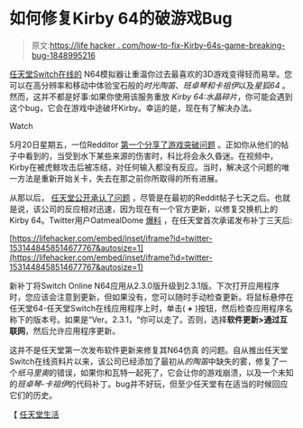 # 如何修复Kirby 64的破游戏Bug

> 原文:[https://life hacker . com/how-to-fix-Kirby-64s-game-breaking-bug-1848995216](https://lifehacker.com/how-to-fix-kirby-64s-game-breaking-bug-1848995216)

[任天堂Switch在线的](https://lifehacker.com/should-you-subscribe-to-nintendo-switch-online-s-expans-1847871636) N64模拟器让重温你过去最喜欢的3D游戏变得轻而易举。您可以在高分辨率和移动中体验宝石般的*时光陶笛*、*班卓琴和卡祖伊*以及*星狐64* 。然而，这并不都是好事:如果你使用该服务重放 *Kirby 64:水晶碎片*，你可能会遇到这个bug，它会在游戏中途破坏Kirby。幸运的是，现在有了解决办法。

Watch

5月20日星期五，一位Redditor [第一个分享了游戏突破问题](https://www.reddit.com/r/NintendoSwitch/comments/uu2hpv/kirby_64_has_a_game_breaking_bug_in_under_water/) 。正如你从他们的帖子中看到的，当受到水下某些来源的伤害时，科比将会永久昏迷。在视频中，Kirby在被虎鲸攻击后被冻结，对任何输入都没有反应。当时，解决这个问题的唯一方法是重新开始关卡，失去在那之前你所取得的所有进展。

从那以后， [任天堂公开承认了问题](https://twitter.com/NintendoAmerica/status/1530202669511593985?ref_src=twsrc%5Etfw%7Ctwcamp%5Etweetembed%7Ctwterm%5E1530202669511593985%7Ctwgr%5E%7Ctwcon%5Es1_&ref_url=https%3A%2F%2Fwww.nintendolife.com%2Fnews%2F2022%2F05%2Fgame-breaking-bug-discovered-in-switch-online-version-of-kirby-64) ，尽管是在最初的Reddit帖子七天之后。也就是说，该公司的反应相对迅速，因为现在有一个官方更新，以修复交换机上的Kirby 64。Twitter用户OatmealDome [爆料](https://twitter.com/OatmealDome/status/1531448458514677767?s=20&t=1B1zsL2EuPaLDhvQBaSAWg) ，在任天堂首次承诺发布补丁三天后:

 [https://lifehacker.com/embed/inset/iframe?id=twitter-1531448458514677767&autosize=1](https://lifehacker.com/embed/inset/iframe?id=twitter-1531448458514677767&autosize=1) 

新补丁将Switch Online N64应用从2.3.0版升级到2.3.1版。下次打开应用程序时，您应该会注意到更新，但如果没有，您可以随时手动检查更新。将鼠标悬停在任天堂64-任天堂Switch在线应用程序上时，单击( **+** )按钮，然后检查应用程序名称下的版本号。如果是“Ver。2.3.1，“你可以走了。否则，选择**软件更新>通过互联网**，然后允许应用程序更新。

这并不是任天堂第一次发布软件更新来修复其N64仿真 的问题。自从推出任天堂Switch在线资料片以来，该公司已经添加了最初从*的陶笛*中缺失的雾，修复了一个*纸马里奥*的错误，如果你和瓦特一起死了，它会让你的游戏崩溃，以及一个未知的*班卓琴-卡祖伊*的代码补丁。bug并不好玩，但至少任天堂有在适当的时候回应它们的历史。

【 [任天堂生活](https://www.nintendolife.com/news/2022/05/switch-onlines-n64-update-is-live-version-2-3-1-kirby-64-game-breaking-bug-fixed)